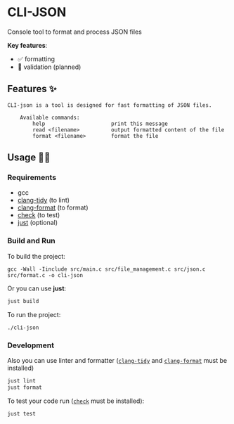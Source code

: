 # CLI-JSON

Console tool to format and process JSON files

**Key features**:
- ✅ formatting
- 🔄 validation (planned)

## Features ✨

```
CLI-json is a tool is designed for fast formatting of JSON files.

    Available commands:
        help                     print this message
        read <filename>          output formatted content of the file
        format <filename>        format the file
```

## Usage 👨‍💻

### Requirements

- gcc
- [clang-tidy](https://clang.llvm.org/extra/clang-tidy/) (to lint)
- [clang-format](https://clang.llvm.org/docs/ClangFormat.html) (to format)
- [check](https://libcheck.github.io/check/web/install.html) (to test)
- [just](https://just.systems/man/en/) (optional)

### Build and Run

To build the project:
```
gcc -Wall -Iinclude src/main.c src/file_management.c src/json.c src/format.c -o cli-json
```
Or you can use **just**:
```bash
just build
```

To run the project:
```
./cli-json
```

### Development

Also you can use linter and formatter ([`clang-tidy`](https://clang.llvm.org/extra/clang-tidy/) and [`clang-format`](https://clang.llvm.org/docs/ClangFormat.html) must be installed)
```bash
just lint
just format
```

To test your code run ([`check`](https://libcheck.github.io/check/web/install.html) must be installed):
```
just test
```